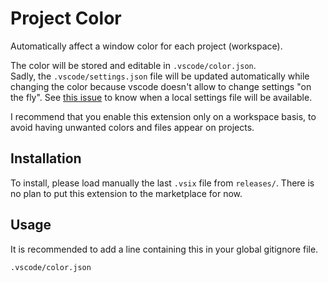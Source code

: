 # Project Color

Automatically affect a window color for each project (workspace).

The color will be stored and editable in `.vscode/color.json`.  
Sadly, the `.vscode/settings.json` file will be updated automatically while changing the color because vscode doesn't allow to change settings "on the fly".
See [this issue](https://github.com/microsoft/vscode/issues/40233) to know when a local settings file will be available.

I recommend that you enable this extension only on a workspace basis, to avoid having unwanted colors and files appear on projects.

## Installation

To install, please load manually the last `.vsix` file from `releases/`.
There is no plan to put this extension to the marketplace for now.

## Usage

It is recommended to add a line containing this in your global gitignore file.
```
.vscode/color.json
```
